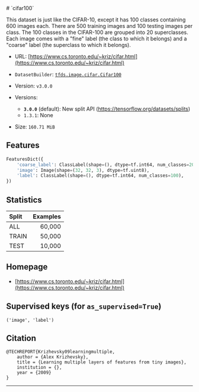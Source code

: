 <div itemscope itemtype="http://schema.org/Dataset">
  <div itemscope itemprop="includedInDataCatalog" itemtype="http://schema.org/DataCatalog">
    <meta itemprop="name" content="TensorFlow Datasets" />
  </div>
  <meta itemprop="name" content="cifar100" />
  <meta itemprop="description" content="This dataset is just like the CIFAR-10, except it has 100 classes containing 600 images each. There are 500 training images and 100 testing images per class. The 100 classes in the CIFAR-100 are grouped into 20 superclasses. Each image comes with a &quot;fine&quot; label (the class to which it belongs) and a &quot;coarse&quot; label (the superclass to which it belongs).&#10;&#10;To use this dataset:&#10;&#10;```python&#10;import tensorflow_datasets as tfds&#10;&#10;ds = tfds.load(&#x27;cifar100&#x27;, split=&#x27;train&#x27;)&#10;for ex in ds.take(4):&#10;  print(ex)&#10;```&#10;&#10;See [the guide](https://www.tensorflow.org/datasets/overview) for more&#10;informations on [tensorflow_datasets](https://www.tensorflow.org/datasets).&#10;&#10;" />
  <meta itemprop="url" content="https://www.tensorflow.org/datasets/catalog/cifar100" />
  <meta itemprop="sameAs" content="https://www.cs.toronto.edu/~kriz/cifar.html" />
  <meta itemprop="citation" content="@TECHREPORT{Krizhevsky09learningmultiple,&#10;    author = {Alex Krizhevsky},&#10;    title = {Learning multiple layers of features from tiny images},&#10;    institution = {},&#10;    year = {2009}&#10;}&#10;" />
</div>
# `cifar100`

This dataset is just like the CIFAR-10, except it has 100 classes containing 600
images each. There are 500 training images and 100 testing images per class. The
100 classes in the CIFAR-100 are grouped into 20 superclasses. Each image comes
with a "fine" label (the class to which it belongs) and a "coarse" label (the
superclass to which it belongs).

*   URL:
    [https://www.cs.toronto.edu/~kriz/cifar.html](https://www.cs.toronto.edu/~kriz/cifar.html)
*   `DatasetBuilder`:
    [`tfds.image.cifar.Cifar100`](https://github.com/tensorflow/datasets/tree/master/tensorflow_datasets/image/cifar.py)
*   Version: `v3.0.0`
*   Versions:

    *   **`3.0.0`** (default): New split API
        (https://tensorflow.org/datasets/splits)
    *   `1.3.1`: None

*   Size: `160.71 MiB`

## Features
```python
FeaturesDict({
    'coarse_label': ClassLabel(shape=(), dtype=tf.int64, num_classes=20),
    'image': Image(shape=(32, 32, 3), dtype=tf.uint8),
    'label': ClassLabel(shape=(), dtype=tf.int64, num_classes=100),
})
```

## Statistics

Split | Examples
:---- | -------:
ALL   | 60,000
TRAIN | 50,000
TEST  | 10,000

## Homepage

*   [https://www.cs.toronto.edu/~kriz/cifar.html](https://www.cs.toronto.edu/~kriz/cifar.html)

## Supervised keys (for `as_supervised=True`)
`('image', 'label')`

## Citation
```
@TECHREPORT{Krizhevsky09learningmultiple,
    author = {Alex Krizhevsky},
    title = {Learning multiple layers of features from tiny images},
    institution = {},
    year = {2009}
}
```

--------------------------------------------------------------------------------
